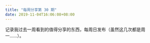 ```yaml
---
title: "每周分享第 30 期"
date: 2019-11-04T16:06:08+08:00
---
```


记录我过去一周看到的值得分享的东西，每周日发布（虽然这几次都是周一……）。

<!--more-->
